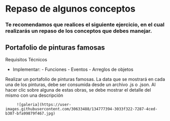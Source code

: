 # Repaso de algunos conceptos

### Te recomendamos que realices el siguiente ejercicio, en el cual realizarás un repaso de los conceptos que debes manejar.

## Portafolio de pinturas famosas

Requisitos Técnicos
- Implementar:
                    - Funciones
                    - Eventos
                    - Arreglos de objetos

Realizar un portafolio de pinturas famosas. La data que se mostrará en cada una de los pinturas, debe ser consumida desde un archivo .js o .json. Al hacer clic sobre alguna de estas obras, se debe mostrar el detalle del mismo con una descripción
         
         ![galeria](https://user-images.githubusercontent.com/30633488/134777394-3033f322-7287-4ced-b307-bfa99879f467.jpg)
